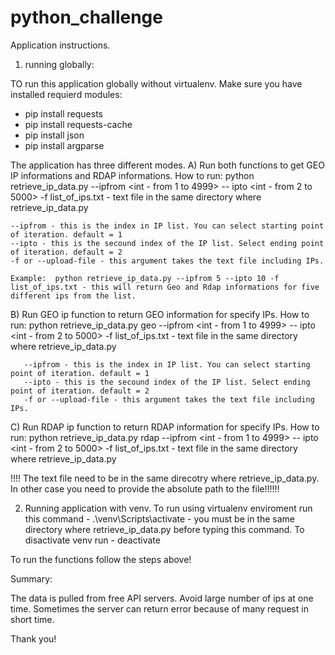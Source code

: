 # python_challenge


Application instructions.

1) running globally:

TO run this application globally without virtualenv. Make sure you have installed requierd modules:
* pip install requests
* pip install requests-cache
* pip install json
* pip install argparse

The application has three different modes. 
  A) Run both functions to get GEO IP informations and RDAP informations.
  How to run:
    python retrieve_ip_data.py --ipfrom <int - from 1 to 4999> -- ipto <int - from 2 to 5000> -f list_of_ips.txt - text file in the same directory where retrieve_ip_data.py
    
    --ipfrom - this is the index in IP list. You can select starting point of iteration. default = 1 
    --ipto - this is the secound index of the IP list. Select ending point of iteration. default = 2
    -f or --upload-file - this argument takes the text file including IPs.
    
    Example:  python retrieve_ip_data.py --ipfrom 5 --ipto 10 -f list_of_ips.txt - this will return Geo and Rdap informations for five different ips from the list.
    
  B) Run GEO ip function to return GEO information for specify IPs.
    How to run:
      python retrieve_ip_data.py geo --ipfrom <int - from 1 to 4999> -- ipto <int - from 2 to 5000> -f list_of_ips.txt - text file in the same directory where retrieve_ip_data.py
      
       --ipfrom - this is the index in IP list. You can select starting point of iteration. default = 1 
       --ipto - this is the secound index of the IP list. Select ending point of iteration. default = 2
       -f or --upload-file - this argument takes the text file including IPs.
       
  C) Run RDAP ip function to return RDAP information for specify IPs.
    How to run:
       python retrieve_ip_data.py rdap --ipfrom <int - from 1 to 4999> -- ipto <int - from 2 to 5000> -f list_of_ips.txt - text file in the same directory where retrieve_ip_data.py
       
!!!! The text file need to be in the same direcotry where retrieve_ip_data.py. In other case you need to provide the absolute path to the file!!!!!!

2) Running application with venv.
To run using virtualenv enviroment run this command - .\venv\Scripts\activate - you must be in the same directory where retrieve_ip_data.py before typing this command.
To disactivate venv run - deactivate

To run the functions follow the steps above!

Summary: 

The data is pulled from free API servers. Avoid large number of ips at one time. Sometimes the server can return error because of many request in short time.


Thank you!


      
